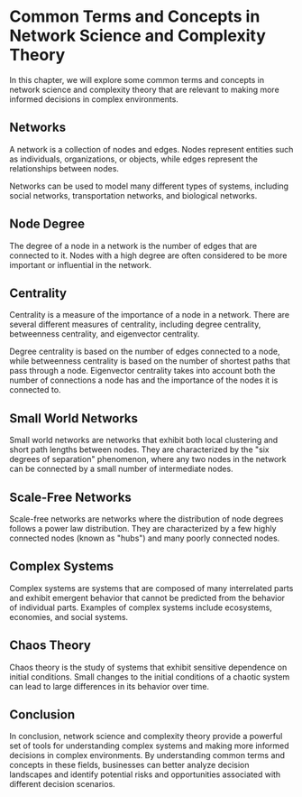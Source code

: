 Common Terms and Concepts in Network Science and Complexity Theory
==================================================================================================================================

In this chapter, we will explore some common terms and concepts in network science and complexity theory that are relevant to making more informed decisions in complex environments.

Networks
--------

A network is a collection of nodes and edges. Nodes represent entities such as individuals, organizations, or objects, while edges represent the relationships between nodes.

Networks can be used to model many different types of systems, including social networks, transportation networks, and biological networks.

Node Degree
-----------

The degree of a node in a network is the number of edges that are connected to it. Nodes with a high degree are often considered to be more important or influential in the network.

Centrality
----------

Centrality is a measure of the importance of a node in a network. There are several different measures of centrality, including degree centrality, betweenness centrality, and eigenvector centrality.

Degree centrality is based on the number of edges connected to a node, while betweenness centrality is based on the number of shortest paths that pass through a node. Eigenvector centrality takes into account both the number of connections a node has and the importance of the nodes it is connected to.

Small World Networks
--------------------

Small world networks are networks that exhibit both local clustering and short path lengths between nodes. They are characterized by the "six degrees of separation" phenomenon, where any two nodes in the network can be connected by a small number of intermediate nodes.

Scale-Free Networks
-------------------

Scale-free networks are networks where the distribution of node degrees follows a power law distribution. They are characterized by a few highly connected nodes (known as "hubs") and many poorly connected nodes.

Complex Systems
---------------

Complex systems are systems that are composed of many interrelated parts and exhibit emergent behavior that cannot be predicted from the behavior of individual parts. Examples of complex systems include ecosystems, economies, and social systems.

Chaos Theory
------------

Chaos theory is the study of systems that exhibit sensitive dependence on initial conditions. Small changes to the initial conditions of a chaotic system can lead to large differences in its behavior over time.

Conclusion
----------

In conclusion, network science and complexity theory provide a powerful set of tools for understanding complex systems and making more informed decisions in complex environments. By understanding common terms and concepts in these fields, businesses can better analyze decision landscapes and identify potential risks and opportunities associated with different decision scenarios.


